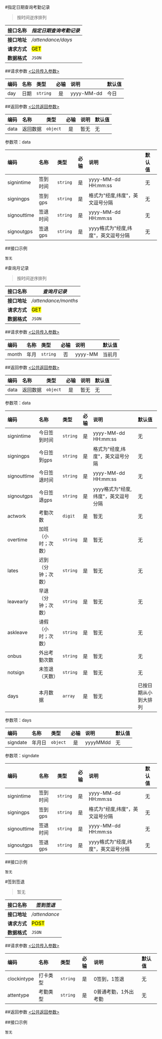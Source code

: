 #指定日期查询考勤记录
>按时间逆序排列

| 接口名称 | *指定日期查询考勤记录* |
| -- | -- |
| **接口地址** | */attendance/days* |
| **请求方式** | <mark>GET</mark> |
| **数据格式** | <code>JSON</code> |


##请求参数
[<公共传入参数>](../README.md)  

|编码|名称|类型|必输|说明|默认值|
|:---|:---|:---|:--:|:---|:-----|
|day|日期|<code>string</code>|是|yyyy-MM-dd|今日|


##返回参数
[<公共返回参数>](../README.md)

|编码|名称|类型|必输|说明|默认值|
|:---|:---|:---|:--:|:---|:-----|
|data|返回数据|<code>object</code>|是|暂无|无|

参数项：data

|编码|名称|类型|必输|说明|默认值|
|:---|:---|:---|:--:|:---|:-----|
|signintime|签到时间|<code>string</code>|是|yyyy-MM-dd HH:mm:ss|无|
|signingps|签到gps|<code>string</code>|是|格式为"经度,纬度"，英文逗号分隔|无|
|signouttime|签退时间|<code>string</code>|是|yyyy-MM-dd HH:mm:ss|无|
|signoutgps|签退gps|<code>string</code>|是|yyyy格式为"经度,纬度"，英文逗号分隔|无|

##接口示例

```
暂无
```


#查询月记录
>按时间逆序排列

| 接口名称 | *查询月记录* |
| -- | -- |
| **接口地址** | */attendance/months* |
| **请求方式** | <mark>GET</mark> |
| **数据格式** | <code>JSON</code> |


##请求参数
[<公共传入参数>](../README.md)  

|编码|名称|类型|必输|说明|默认值|
|:---|:---|:---|:--:|:---|:-----|
|month|年月|<code>string</code>|否|yyyy-MM|当前月|


##返回参数
[<公共返回参数>](../README.md)

|编码|名称|类型|必输|说明|默认值|
|:---|:---|:---|:--:|:---|:-----|
|data|返回数据|<code>object</code>|是|暂无|无|

参数项：data

|编码|名称|类型|必输|说明|默认值|
|:---|:---|:---|:--:|:---|:-----|
|signintime|今日签到时间|<code>string</code>|是|yyyy-MM-dd HH:mm:ss|无|
|signingps|今日签到gps|<code>string</code>|是|格式为"经度,纬度"，英文逗号分隔|无|
|signouttime|今日签退时间|<code>string</code>|是|yyyy-MM-dd HH:mm:ss|无|
|signoutgps|今日签退gps|<code>string</code>|是|yyyy格式为"经度,纬度"，英文逗号分隔|无|
|actwork|考勤次数|<code>digit</code>|是|暂无|无|
|overtime|加班（小时；次数）|<code>string</code>|是|暂无|无|
|lates|迟到（分钟；次数）|<code>string</code>|是|暂无|无|
|leavearly|早退（分钟；次数）|<code>string</code>|是|暂无|无|
|askleave|请假（小时；次数）|<code>string</code>|是|暂无|无|
|onbus|外出考勤次数|<code>string</code>|是|暂无|无|
|notsign|未签退（天数）|<code>string</code>|是|暂无|无|
|days|本月数据|<code>array</code>|是|暂无|已按日期从小到大排列|

参数项：days

|编码|名称|类型|必输|说明|默认值|
|:---|:---|:---|:--:|:---|:-----|
|signdate|年月日|<code>object</code>|是|yyyyMMdd|无|


参数项：signdate

|编码|名称|类型|必输|说明|默认值|
|:---|:---|:---|:--:|:---|:-----|
|signintime|签到时间|<code>string</code>|是|yyyy-MM-dd HH:mm:ss|无|
|signingps|签到gps|<code>string</code>|是|格式为"经度,纬度"，英文逗号分隔|无|
|signouttime|签退时间|<code>string</code>|是|yyyy-MM-dd HH:mm:ss|无|
|signoutgps|签退gps|<code>string</code>|是|yyyy格式为"经度,纬度"，英文逗号分隔|无|

##接口示例

```
暂无
```



#签到签退
>暂无

| 接口名称 | *签到签退* |
| -- | -- |
| **接口地址** | */attendance* |
| **请求方式** | <mark>POST</mark> |
| **数据格式** | <code>JSON</code> |


##请求参数
[<公共传入参数>](../README.md)  


|编码|名称|类型|必输|说明|默认值|
|:---|:---|:---|:--:|:---|:-----|
|clockintype|打卡类型|<code>string</code>|是|0签到，1签退|无|
|attentype|考勤类型|<code>string</code>|是|0普通考勤，1外出考勤|无|

##返回参数
[<公共返回参数>](../README.md)

##接口示例

```
暂无
```




